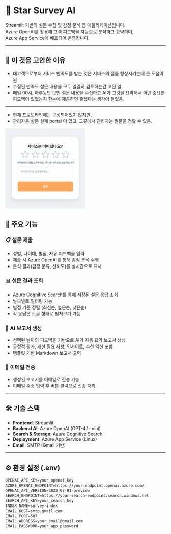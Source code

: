 # 🧠 Star Survey AI

Streamlit 기반의 설문 수집 및 감정 분석 웹 애플리케이션입니다.  
Azure OpenAI를 활용해 고객 피드백을 자동으로 분석하고 요약하며,  
Azure App Service에 배포되어 운영됩니다.

---

## 🤩 이 것을 고안한 이유
- 대고객으로부터 서비스 만족도를 받는 것은 서비스의 질을 향상시키는데 큰 도움이 됨
- 수집된 만족도 설문 내용을 모두 일일히 검토하는건 고된 일.
- 매일 00시, 하루동안 모인 설문 내용을 수집하고 AI가 그것을 요약해서 어떤 중요한 피드백이 있었는지 한눈에 제공하면 좋겠다는 생각이 들었음.
---
- 현재 프로토타입에는 구성되어있지 않지만,
- 관리자용 설문 설계 portal 이 있고, 그곳에서 관리자는 질문을 정할 수 있음.

<img src="image/설문페이지_prototype_이미지.png" alt="설문페이지 프로토타입" width="50%" />


## 🚀 주요 기능

### 📋 설문 제출
- 성별, 나이대, 별점, 자유 피드백을 입력
- 제출 시 Azure OpenAI를 통해 감정 분석 수행
- 분석 결과(감정 분류, 신뢰도)를 실시간으로 표시

### 📊 설문 결과 조회
- Azure Cognitive Search를 통해 저장된 설문 응답 조회
- 날짜별로 필터링 가능
- 별점 기준 정렬 (최신순, 높은순, 낮은순)
- 각 응답은 토글 형태로 펼쳐보기 가능

### 📝 AI 보고서 생성
- 선택된 날짜의 피드백을 기반으로 AI가 자동 요약 보고서 생성
- 긍정적 평가, 개선 필요 사항, 인사이트, 추천 액션 포함
- 템플릿 기반 Markdown 보고서 출력

### 📧 이메일 전송
- 생성된 보고서를 이메일로 전송 가능
- 이메일 주소 입력 후 버튼 클릭으로 전송 처리

---

## 🛠️ 기술 스택

- **Frontend**: Streamlit
- **Backend AI**: Azure OpenAI (GPT-4.1-mini)
- **Search & Storage**: Azure Cognitive Search
- **Deployment**: Azure App Service (Linux)
- **Email**: SMTP (Gmail 기반)

---

## ⚙️ 환경 설정 (.env)

```env
OPENAI_API_KEY=your_openai_key
AZURE_OPENAI_ENDPOINT=https://your-endpoint.openai.azure.com/
OPENAI_API_VERSION=2023-07-01-preview
SEARCH_ENDPOINT=https://your-search-endpoint.search.windows.net
SEARCH_API_KEY=your_search_key
INDEX_NAME=survey-index
EMAIL_HOST=smtp.gmail.com
EMAIL_PORT=587
EMAIL_ADDRESS=your_email@gmail.com
EMAIL_PASSWORD=your_app_password